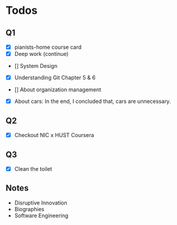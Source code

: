 # Todos

## Q1

- [x] pianists-home course card
- [x] Deep work (continue)
- [] System Design
- [x] Understanding Git Chapter 5 & 6
- [] About organization management
- [x] About cars: In the end, I concluded that, cars are unnecessary.


## Q2

- [x] Checkout NIC x HUST Coursera

## Q3

- [x] Clean the toilet

## Notes

- Disruptive Innovation
- Biographies
- Software Engineering
